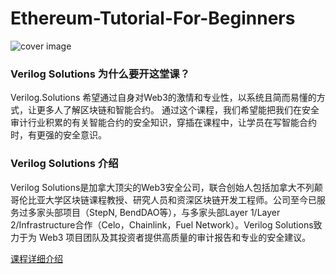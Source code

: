 # Ethereum-Tutorial-For-Beginners
![cover image](https://user-images.githubusercontent.com/101608707/194456524-94c1ec32-6cb9-45b9-9b27-7eb4257dc2ed.png)

### Verilog Solutions 为什么要开这堂课？
Verilog.Solutions 希望通过自身对Web3的激情和专业性，以系统且简而易懂的方式，让更多人了解区块链和智能合约。 通过这个课程，我们希望能把我们在安全审计行业积累的有关智能合约的安全知识，穿插在课程中，让学员在写智能合约时，有更强的安全意识。

### Verilog Solutions 介绍
Verilog Solutions是加拿大顶尖的Web3安全公司，联合创始人包括加拿大不列颠哥伦比亚大学区块链课程教授、研究人员和资深区块链开发工程师。公司至今已服务过多家头部项目（StepN, BendDAO等），与多家头部Layer 1/Layer 2/Infrastructure合作（Celo，Chainlink，Fuel Network）。Verilog Solutions致力于为 Web3 项目团队及其投资者提供高质量的审计报告和专业的安全建议。

[课程详细介绍](https://mp.weixin.qq.com/s/FgTjTOeTDg8YvpWOhh3rTQ)
